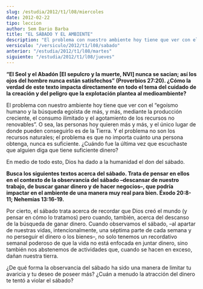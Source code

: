 ```yaml
---
slug: /estudia/2012/t1/l08/miercoles
date: 2012-02-22
tipo: leccion
author: Sem Dario Barba
title: "EL SÁBADO Y EL AMBIENTE"
description: "El problema con nuestro ambiente hoy tiene que ver con el “egoísmo humano y la  búsqueda egoísta de más, y más, mediante la producción creciente, el consumo  ilimitado y el agotamiento de los recursos no renovables”. O sea, las personas  hoy quieren más y más, y el único lugar..."
versiculo: "/versiculo/2012/t1/l08/sabado"
anterior: "/estudia/2012/t1/l08/martes"
siguiente: "/estudia/2012/t1/l08/jueves"
---
```


**“El Seol y el Abadón [El sepulcro y la muerte, NVI] nunca se sacian; así los ojos del hombre nunca están satisfechos” (Proverbios 27:20). ¿Cómo la verdad de este texto impacta directamente en todo el tema del cuidado de la creación y del peligro que la explotación plantea al medioambiente?**

El problema con nuestro ambiente hoy tiene que ver con el “egoísmo humano y la búsqueda egoísta de más, y más, mediante la producción creciente, el consumo ilimitado y el agotamiento de los recursos no renovables”. O sea, las personas hoy quieren más y más, y el único lugar de donde pueden conseguirlo es de la Tierra. Y el problema no son los recursos naturales; el problema es que no importa cuánto una persona obtenga, nunca es suficiente. ¿Cuándo fue la última vez que escuchaste que alguien diga que tiene suficiente dinero?

En medio de todo esto, Dios ha dado a la humanidad el don del sábado.

**Busca los siguientes textos acerca del sábado. Trata de pensar en ellos en el contexto de la observancia del sábado –descansar de nuestro trabajo, de buscar ganar dinero y de hacer negocios–, que podría impactar en el ambiente de una manera muy real para bien. Éxodo 20:8-11; Nehemías 13:16-19.**

Por cierto, el sábado trata acerca de recordar que Dios creó el mundo (y pensar en cómo lo tratamos) pero cuando, también, acerca del descanso de la búsqueda de ganar dinero. Cuando observamos el sábado, –al apartar de nuestras vidas, intencionalmente, una séptima parte de cada semana y no perseguir el dinero o los bienes–, no solo tenemos un recordativo semanal poderoso de que la vida no está enfocada en juntar dinero, sino también nos abstenemos de actividades que, cuando se hacen en exceso, dañan nuestra tierra.

¿De qué forma la observancia del sábado ha sido una manera de limitar tu avaricia y tu deseo de poseer más? ¿Cuán a menudo la atracción del dinero te tentó a violar el sábado?
